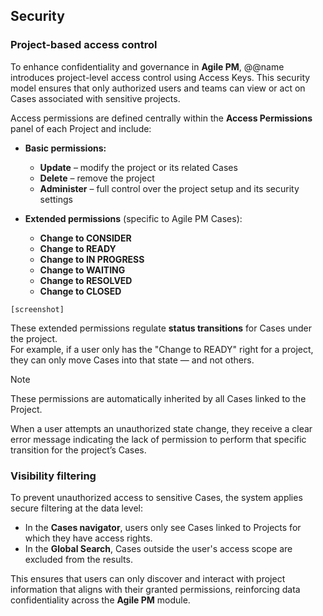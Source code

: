 ## Security

### Project-based access control

To enhance confidentiality and governance in **Agile PM**, @@name introduces project-level access control using Access Keys. This security model ensures that only authorized users and teams can view or act on Cases associated with sensitive projects.

Access permissions are defined centrally within the **Access Permissions** panel of each Project and include:

- **Basic permissions:**
  - **Update** – modify the project or its related Cases
  - **Delete** – remove the project
  - **Administer** – full control over the project setup and its security settings

- **Extended permissions** (specific to Agile PM Cases):
  - **Change to CONSIDER**
  - **Change to READY**
  - **Change to IN PROGRESS**
  - **Change to WAITING**
  - **Change to RESOLVED**
  - **Change to CLOSED**

`[screenshot]`

These extended permissions regulate **status transitions** for Cases under the project.  
For example, if a user only has the "Change to READY" right for a project, they can only move Cases into that state — and not others.

> [!Note]
> These permissions are automatically inherited by all Cases linked to the Project.

When a user attempts an unauthorized state change, they receive a clear error message indicating the lack of permission to perform that specific transition for the project’s Cases.


### Visibility filtering

To prevent unauthorized access to sensitive Cases, the system applies secure filtering at the data level:

- In the **Cases navigator**, users only see Cases linked to Projects for which they have access rights.
- In the **Global Search**, Cases outside the user's access scope are excluded from the results.

This ensures that users can only discover and interact with project information that aligns with their granted permissions, reinforcing data confidentiality across the **Agile PM** module.

